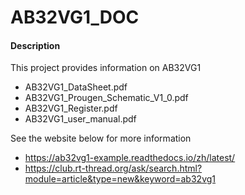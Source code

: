 # AB32VG1_DOC

#### Description

This project provides information on AB32VG1

+ AB32VG1_DataSheet.pdf
+ AB32VG1_Prougen_Schematic_V1_0.pdf
+ AB32VG1_Register.pdf
+ AB32VG1_user_manual.pdf

See the website below for more information

+ https://ab32vg1-example.readthedocs.io/zh/latest/
+ https://club.rt-thread.org/ask/search.html?module=article&type=new&keyword=ab32vg1
